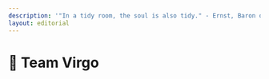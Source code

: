 ```yaml
---
description: '"In a tidy room, the soul is also tidy." - Ernst, Baron of Feuchtersleben'
layout: editorial
---
```


# 👑 Team Virgo

